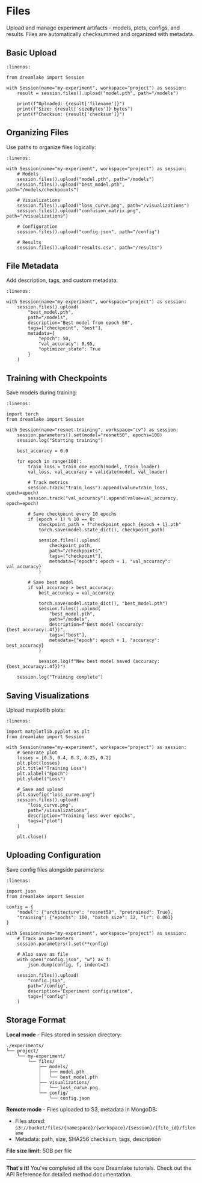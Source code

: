 # Files

Upload and manage experiment artifacts - models, plots, configs, and results. Files are automatically checksummed and organized with metadata.

## Basic Upload

```{code-block} python
:linenos:

from dreamlake import Session

with Session(name="my-experiment", workspace="project") as session:
    result = session.files().upload("model.pth", path="/models")

    print(f"Uploaded: {result['filename']}")
    print(f"Size: {result['sizeBytes']} bytes")
    print(f"Checksum: {result['checksum']}")
```

## Organizing Files

Use paths to organize files logically:

```{code-block} python
:linenos:

with Session(name="my-experiment", workspace="project") as session:
    # Models
    session.files().upload("model.pth", path="/models")
    session.files().upload("best_model.pth", path="/models/checkpoints")

    # Visualizations
    session.files().upload("loss_curve.png", path="/visualizations")
    session.files().upload("confusion_matrix.png", path="/visualizations")

    # Configuration
    session.files().upload("config.json", path="/config")

    # Results
    session.files().upload("results.csv", path="/results")
```

## File Metadata

Add description, tags, and custom metadata:

```{code-block} python
:linenos:

with Session(name="my-experiment", workspace="project") as session:
    session.files().upload(
        "best_model.pth",
        path="/models",
        description="Best model from epoch 50",
        tags=["checkpoint", "best"],
        metadata={
            "epoch": 50,
            "val_accuracy": 0.95,
            "optimizer_state": True
        }
    )
```

## Training with Checkpoints

Save models during training:

```{code-block} python
:linenos:

import torch
from dreamlake import Session

with Session(name="resnet-training", workspace="cv") as session:
    session.parameters().set(model="resnet50", epochs=100)
    session.log("Starting training")

    best_accuracy = 0.0

    for epoch in range(100):
        train_loss = train_one_epoch(model, train_loader)
        val_loss, val_accuracy = validate(model, val_loader)

        # Track metrics
        session.track("train_loss").append(value=train_loss, epoch=epoch)
        session.track("val_accuracy").append(value=val_accuracy, epoch=epoch)

        # Save checkpoint every 10 epochs
        if (epoch + 1) % 10 == 0:
            checkpoint_path = f"checkpoint_epoch_{epoch + 1}.pth"
            torch.save(model.state_dict(), checkpoint_path)

            session.files().upload(
                checkpoint_path,
                path="/checkpoints",
                tags=["checkpoint"],
                metadata={"epoch": epoch + 1, "val_accuracy": val_accuracy}
            )

        # Save best model
        if val_accuracy > best_accuracy:
            best_accuracy = val_accuracy

            torch.save(model.state_dict(), "best_model.pth")
            session.files().upload(
                "best_model.pth",
                path="/models",
                description=f"Best model (accuracy: {best_accuracy:.4f})",
                tags=["best"],
                metadata={"epoch": epoch + 1, "accuracy": best_accuracy}
            )

            session.log(f"New best model saved (accuracy: {best_accuracy:.4f})")

    session.log("Training complete")
```

## Saving Visualizations

Upload matplotlib plots:

```{code-block} python
:linenos:

import matplotlib.pyplot as plt
from dreamlake import Session

with Session(name="my-experiment", workspace="project") as session:
    # Generate plot
    losses = [0.5, 0.4, 0.3, 0.25, 0.2]
    plt.plot(losses)
    plt.title("Training Loss")
    plt.xlabel("Epoch")
    plt.ylabel("Loss")

    # Save and upload
    plt.savefig("loss_curve.png")
    session.files().upload(
        "loss_curve.png",
        path="/visualizations",
        description="Training loss over epochs",
        tags=["plot"]
    )

    plt.close()
```

## Uploading Configuration

Save config files alongside parameters:

```{code-block} python
:linenos:

import json
from dreamlake import Session

config = {
    "model": {"architecture": "resnet50", "pretrained": True},
    "training": {"epochs": 100, "batch_size": 32, "lr": 0.001}
}

with Session(name="my-experiment", workspace="project") as session:
    # Track as parameters
    session.parameters().set(**config)

    # Also save as file
    with open("config.json", "w") as f:
        json.dump(config, f, indent=2)

    session.files().upload(
        "config.json",
        path="/config",
        description="Experiment configuration",
        tags=["config"]
    )
```

## Storage Format

**Local mode** - Files stored in session directory:

```
./experiments/
└── project/
    └── my-experiment/
        └── files/
            ├── models/
            │   ├── model.pth
            │   └── best_model.pth
            ├── visualizations/
            │   └── loss_curve.png
            └── config/
                └── config.json
```

**Remote mode** - Files uploaded to S3, metadata in MongoDB:
- Files stored: `s3://bucket/files/{namespace}/{workspace}/{session}/{file_id}/filename`
- Metadata: path, size, SHA256 checksum, tags, description

**File size limit:** 5GB per file

---

**That's it!** You've completed all the core Dreamlake tutorials. Check out the API Reference for detailed method documentation.
